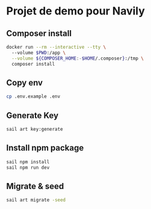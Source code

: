 # Projet de demo pour Navily

## Composer install
```bash
docker run --rm --interactive --tty \                                                                                                                                                                09:59:31
  --volume $PWD:/app \
  --volume ${COMPOSER_HOME:-$HOME/.composer}:/tmp \
  composer install
```

## Copy env
```bash
cp .env.example .env
```

## Generate Key 
```bash
sail art key:generate
```

## Install npm package
```bash
sail npm install
sail npm run dev
```

## Migrate & seed
```bash
sail art migrate -seed
```
